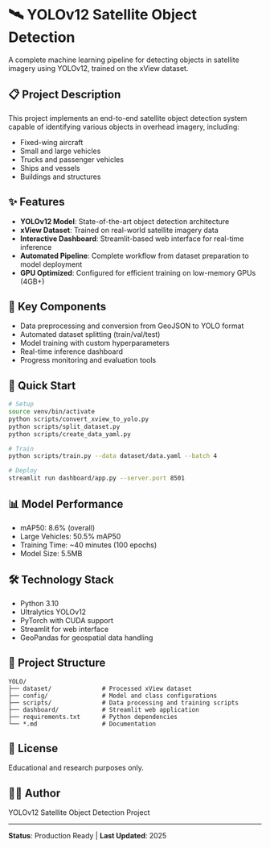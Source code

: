 # 🛰️ YOLOv12 Satellite Object Detection

A complete machine learning pipeline for detecting objects in satellite imagery using YOLOv12, trained on the xView dataset.

## 📋 Project Description

This project implements an end-to-end satellite object detection system capable of identifying various objects in overhead imagery, including:

- Fixed-wing aircraft
- Small and large vehicles
- Trucks and passenger vehicles
- Ships and vessels
- Buildings and structures

## ✨ Features

- **YOLOv12 Model**: State-of-the-art object detection architecture
- **xView Dataset**: Trained on real-world satellite imagery data
- **Interactive Dashboard**: Streamlit-based web interface for real-time inference
- **Automated Pipeline**: Complete workflow from dataset preparation to model deployment
- **GPU Optimized**: Configured for efficient training on low-memory GPUs (4GB+)

## 🎯 Key Components

- Data preprocessing and conversion from GeoJSON to YOLO format
- Automated dataset splitting (train/val/test)
- Model training with custom hyperparameters
- Real-time inference dashboard
- Progress monitoring and evaluation tools

## 🚀 Quick Start

```bash
# Setup
source venv/bin/activate
python scripts/convert_xview_to_yolo.py
python scripts/split_dataset.py
python scripts/create_data_yaml.py

# Train
python scripts/train.py --data dataset/data.yaml --batch 4

# Deploy
streamlit run dashboard/app.py --server.port 8501
```

## 📊 Model Performance

- mAP50: 8.6% (overall)
- Large Vehicles: 50.5% mAP50
- Training Time: ~40 minutes (100 epochs)
- Model Size: 5.5MB

## 🛠️ Technology Stack

- Python 3.10
- Ultralytics YOLOv12
- PyTorch with CUDA support
- Streamlit for web interface
- GeoPandas for geospatial data handling

## 📁 Project Structure

```
YOLO/
├── dataset/              # Processed xView dataset
├── config/               # Model and class configurations
├── scripts/              # Data processing and training scripts
├── dashboard/            # Streamlit web application
├── requirements.txt      # Python dependencies
└── *.md                  # Documentation
```

## 📝 License

Educational and research purposes only.

## 👨‍💻 Author

YOLOv12 Satellite Object Detection Project

---

**Status**: Production Ready | **Last Updated**: 2025
